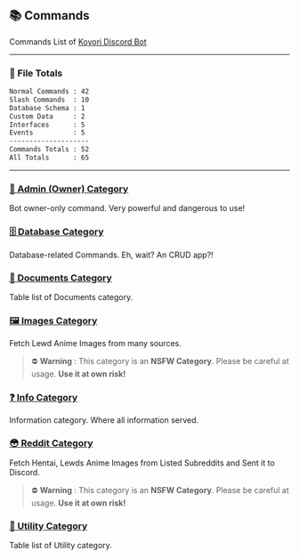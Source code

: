 ## 📚 Commands

Commands List of [Koyori Discord Bot](https://github.com/gifaldyazkaa/koyori-dscbot)

---

### 📂 File Totals

```bat
Normal Commands : 42
Slash Commands  : 10
Database Schema : 1
Custom Data     : 2
Interfaces      : 5
Events          : 5
--------------------
Commands Totals : 52
All Totals      : 65
```

---

### [👑 Admin (Owner) Category](./admin.md)

Bot owner-only command. Very powerful and dangerous to use!

### [🗄️ Database Category](./database.md)

Database-related Commands. Eh, wait? An CRUD app?!

### [🧾 Documents Category](./documents.md)

Table list of Documents category.

### [🖼️ Images Category](./images.md)

Fetch Lewd Anime Images from many sources.

> ⛔ **Warning** : This category is an **NSFW Category**. Please be careful at usage. **Use it at own risk!**

### [❓ Info Category](./info.md)

Information category. Where all information served.

### [😳 Reddit Category](./reddit.md)

Fetch Hentai, Lewds Anime Images from Listed Subreddits and Sent it to Discord.

> ⛔ **Warning** : This category is an **NSFW Category**. Please be careful at usage. **Use it at own risk!**

### [📂 Utility Category](./utility.md)

Table list of Utility category.
